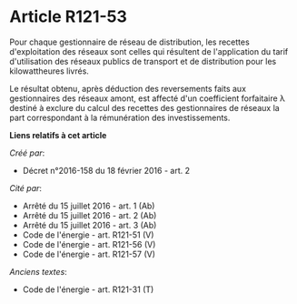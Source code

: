 # Article R121-53

Pour chaque gestionnaire de réseau de distribution, les recettes d'exploitation des réseaux sont celles qui résultent de
l'application du tarif d'utilisation des réseaux publics de transport et de distribution pour les kilowattheures livrés.

Le résultat obtenu, après déduction des reversements faits aux gestionnaires des réseaux amont, est affecté d'un coefficient
forfaitaire λ destiné à exclure du calcul des recettes des gestionnaires de réseaux la part correspondant à la rémunération
des investissements.

**Liens relatifs à cet article**

_Créé par_:

  - Décret n°2016-158 du 18 février 2016 - art. 2

_Cité par_:

  - Arrêté du 15 juillet 2016 - art. 1 (Ab)
  - Arrêté du 15 juillet 2016 - art. 2 (Ab)
  - Arrêté du 15 juillet 2016 - art. 3 (Ab)
  - Code de l'énergie - art. R121-51 (V)
  - Code de l'énergie - art. R121-56 (V)
  - Code de l'énergie - art. R121-57 (V)

_Anciens textes_:

  - Code de l'énergie - art. R121-31 (T)
